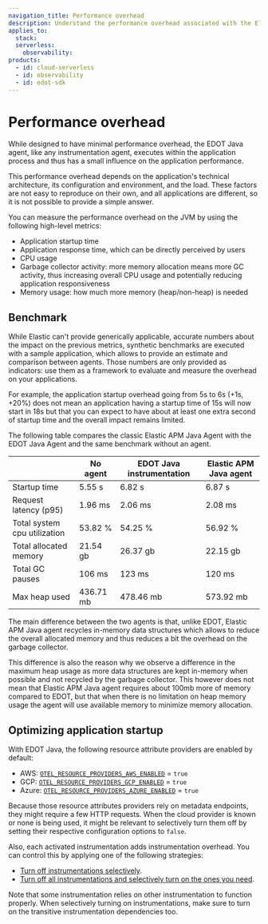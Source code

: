 ```yaml
---
navigation_title: Performance overhead
description: Understand the performance overhead associated with the Elastic Distribution of OpenTelemetry (EDOT) Java Agent compared to the classic Elastic APM agent and no agent.
applies_to:
  stack:
  serverless:
    observability:
products:
  - id: cloud-serverless
  - id: observability
  - id: edot-sdk
---
```


# Performance overhead

While designed to have minimal performance overhead, the EDOT Java agent, like any instrumentation agent, executes within the application process and thus has a small influence on the application performance. 

This performance overhead depends on the application's technical architecture, its configuration and environment, and the load. These factors are not easy to reproduce on their own, and all applications are different, so it is not possible to provide a simple answer.

You can measure the performance overhead on the JVM by using the following high-level metrics:

- Application startup time
- Application response time, which can be directly perceived by users
- CPU usage
- Garbage collector activity: more memory allocation means more GC activity, thus increasing overall CPU usage and potentially reducing application responsiveness
- Memory usage: how much more memory (heap/non-heap) is needed

## Benchmark

While Elastic can't provide generically applicable, accurate numbers about the impact on the previous metrics, synthetic benchmarks are executed with a sample application, which allows to provide an estimate and comparison between agents. Those numbers are only provided as indicators: use them as a framework to evaluate and measure the overhead on your applications.

For example, the application startup overhead going from 5s to 6s (+1s, +20%) does not mean an application having a startup time of 15s will now start in 18s but that you can expect to have about at least one extra second of startup time and the overall impact remains limited.

The following table compares the classic Elastic APM Java Agent with the EDOT Java Agent and the same benchmark without an agent.

|                              | No agent  | EDOT Java instrumentation | Elastic APM Java agent |
|------------------------------|-----------|---------------------------|------------------------|
| Startup time                 | 5.55 s    | 6.82 s                    | 6.87 s                 |
| Request latency (p95)        | 1.96 ms   | 2.06 ms                   | 2.08 ms                |
| Total system cpu utilization | 53.82 %   | 54.25 %                   | 56.92 %                |
| Total allocated memory       | 21.54 gb  | 26.37 gb                  | 22.15 gb               |
| Total GC pauses              | 106 ms    | 123 ms                    | 120 ms                 |
| Max heap used                | 436.71 mb | 478.46 mb                 | 573.92 mb              |

The main difference between the two agents is that, unlike EDOT, Elastic APM Java agent recycles in-memory data structures which allows to reduce the overall allocated memory and thus reduces a bit the overhead on the garbage collector.

This difference is also the reason why we observe a difference in the maximum heap usage as more data structures are kept in-memory when possible and not recycled by the garbage collector. This however does not mean that Elastic APM Java agent requires about 100mb more of memory compared to EDOT, but that when there is no limitation on heap memory usage the agent will use available memory to minimize memory allocation.

## Optimizing application startup

With EDOT Java, the following resource attribute providers are enabled by default:

- AWS: [`OTEL_RESOURCE_PROVIDERS_AWS_ENABLED`](./configuration.md#configuration-options) = `true`
- GCP: [`OTEL_RESOURCE_PROVIDERS_GCP_ENABLED`](./configuration.md#configuration-options) = `true`
- Azure: [`OTEL_RESOURCE_PROVIDERS_AZURE_ENABLED`](./configuration.md#configuration-options) = `true`

Because those resource attributes providers rely on metadata endpoints, they might require a few HTTP requests. When the cloud provider is known or none is being used, it might be relevant to selectively turn them off by setting their respective configuration options to `false`.

Also, each activated instrumentation adds instrumentation overhead. You can control this by applying one of the following strategies:

- [Turn off instrumentations selectively](https://opentelemetry.io/docs/zero-code/java/agent/disable/#suppressing-specific-agent-instrumentation).
- [Turn off all instrumentations and selectively turn on the ones you need](https://opentelemetry.io/docs/zero-code/java/agent/disable/#enable-only-specific-instrumentation).

Note that some instrumentation relies on other instrumentation to function properly. When selectively turning on instrumentations, make sure to turn on the transitive instrumentation dependencies too.
